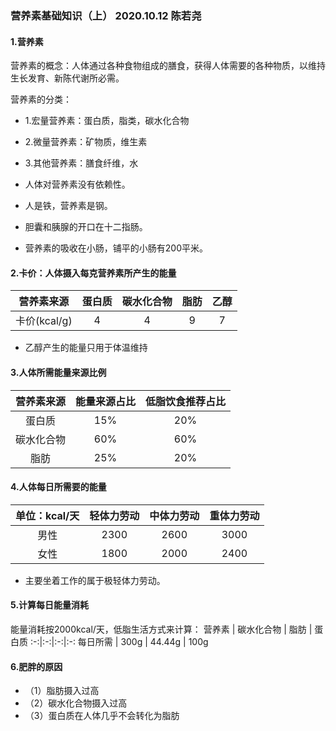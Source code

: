 
### 营养素基础知识（上） 2020.10.12 陈若尧

#### 1.营养素
营养素的概念：人体通过各种食物组成的膳食，获得人体需要的各种物质，以维持生长发育、新陈代谢所必需。

营养素的分类：
* 1.宏量营养素：蛋白质，脂类，碳水化合物
* 2.微量营养素：矿物质，维生素
* 3.其他营养素：膳食纤维，水


* 人体对营养素没有依赖性。
* 人是铁，营养素是钢。
* 胆囊和胰腺的开口在十二指肠。
* 营养素的吸收在小肠，铺平的小肠有200平米。

#### 2.卡价：人体摄入每克营养素所产生的能量
营养素来源 | 蛋白质 | 碳水化合物 | 脂肪 | 乙醇
:-:|:-:|:-:|:-:|:-:
卡价(kcal/g) | 4 | 4 | 9 | 7
* 乙醇产生的能量只用于体温维持

#### 3.人体所需能量来源比例
营养素来源 | 能量来源占比 | 低脂饮食推荐占比
:-:|:-:|:-:
蛋白质 | 15% | 20%
碳水化合物 | 60% | 60%
脂肪 | 25% | 20%

#### 4.人体每日所需要的能量

单位：kcal/天 | 轻体力劳动 | 中体力劳动 | 重体力劳动
:-:|:-:|:-:|:-:
男性 | 2300 | 2600 | 3000
女性 | 1800 | 2000 | 2400

* 主要坐着工作的属于极轻体力劳动。

#### 5.计算每日能量消耗
能量消耗按2000kcal/天，低脂生活方式来计算：
营养素 | 碳水化合物 | 脂肪 | 蛋白质
:-:|:-:|:-:|:-:
每日所需 | 300g | 44.44g | 100g

#### 6.肥胖的原因
* （1）脂肪摄入过高
* （2）碳水化合物摄入过高
* （3）蛋白质在人体几乎不会转化为脂肪